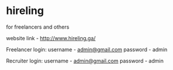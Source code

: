 # hireling
for freelancers and others

website link - http://www.hireling.ga/

Freelancer login:
username - admin@gmail.com
password - admin
      
Recruiter login:
username - admin@gmail.com
password - admin
